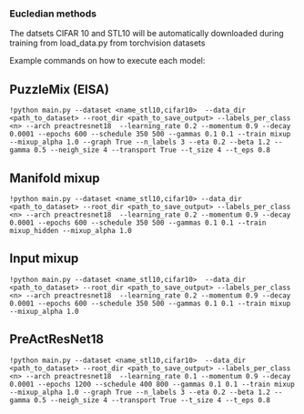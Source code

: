 
### Eucledian methods


The datsets CIFAR 10 and STL10 will be automatically downloaded during training from load_data.py from torchvision datasets

Example commands on how to execute each model:


## PuzzleMix (EISA)
```
!python main.py --dataset <name_stl10,cifar10>  --data_dir <path_to_dataset> --root_dir <path_to_save_output> --labels_per_class <n> --arch preactresnet18  --learning_rate 0.2 --momentum 0.9 --decay 0.0001 --epochs 600 --schedule 350 500 --gammas 0.1 0.1 --train mixup --mixup_alpha 1.0 --graph True --n_labels 3 --eta 0.2 --beta 1.2 --gamma 0.5 --neigh_size 4 --transport True --t_size 4 --t_eps 0.8
```

## Manifold mixup

```
!python main.py --dataset <name_stl10,cifar10> --data_dir <path_to_dataset> --root_dir <path_to_save_output> --labels_per_class <n> --arch preactresnet18  --learning_rate 0.2 --momentum 0.9 --decay 0.0001 --epochs 600 --schedule 350 500 --gammas 0.1 0.1 --train mixup_hidden --mixup_alpha 1.0
```

## Input mixup
```
!python main.py --dataset <name_stl10,cifar10>  --data_dir <path_to_dataset> --root_dir <path_to_save_output> --labels_per_class <n> --arch preactresnet18  --learning_rate 0.2 --momentum 0.9 --decay 0.0001 --epochs 600 --schedule 350 500 --gammas 0.1 0.1 --train mixup --mixup_alpha 1.0
```

## PreActResNet18
```
!python main.py --dataset <name_stl10,cifar10>  --data_dir <path_to_dataset> --root_dir <path_to_save_output> --labels_per_class <n> --arch preactresnet18  --learning_rate 0.1 --momentum 0.9 --decay 0.0001 --epochs 1200 --schedule 400 800 --gammas 0.1 0.1 --train mixup --mixup_alpha 1.0 --graph True --n_labels 3 --eta 0.2 --beta 1.2 --gamma 0.5 --neigh_size 4 --transport True --t_size 4 --t_eps 0.8
```

